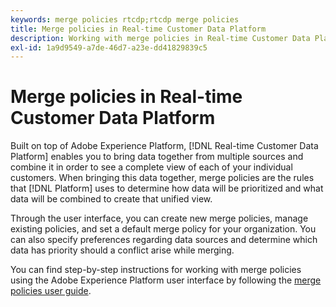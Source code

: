 ```yaml
---
keywords: merge policies rtcdp;rtcdp merge policies
title: Merge policies in Real-time Customer Data Platform
description: Working with merge policies in Real-time Customer Data Platform
exl-id: 1a9d9549-a7de-46d7-a23e-dd41829839c5
---
```

# Merge policies in Real-time Customer Data Platform

Built on top of Adobe Experience Platform, [!DNL Real-time Customer Data Platform] enables you to bring data together from multiple sources and combine it in order to see a complete view of each of your individual customers. When bringing this data together, merge policies are the rules that [!DNL Platform] uses to determine how data will be prioritized and what data will be combined to create that unified view.

Through the user interface, you can create new merge policies, manage existing policies, and set a default merge policy for your organization. You can also specify preferences regarding data sources and determine which data has priority should a conflict arise while merging.

You can find step-by-step instructions for working with merge policies using the Adobe Experience Platform user interface by following the [merge policies user guide](../../profile/ui/merge-policies.md).
